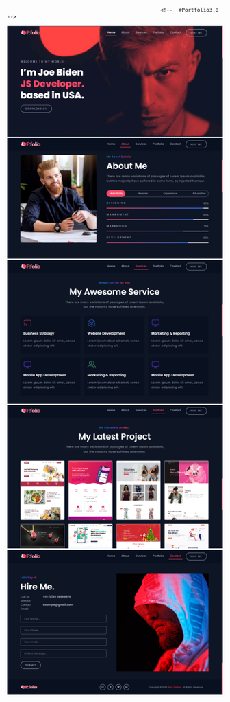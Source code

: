                                                       <!--  #Portfolio3.0  -->
<img src="https://raw.githubusercontent.com/Alikhanjan99/Portfolio3.0/main/Screen%20shorts/%23home.png">

<br>

<img src="https://raw.githubusercontent.com/Alikhanjan99/Portfolio3.0/main/Screen%20shorts/%23about.png">


<br>


<img src="https://raw.githubusercontent.com/Alikhanjan99/Portfolio3.0/main/Screen%20shorts/%23service.png">


<br>


<img src="https://raw.githubusercontent.com/Alikhanjan99/Portfolio3.0/main/Screen%20shorts/%23projects.png">


<br>


<img src="https://raw.githubusercontent.com/Alikhanjan99/Portfolio3.0/main/Screen%20shorts/%23contact.png">
